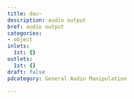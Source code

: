 ```yaml
---
title: dac~
description: audio output
bref: audio output
categories:
- object
inlets:
  1st: {}
outlets:
  1st: {}
draft: false
pdcategory: General Audio Manipulation

---
```


